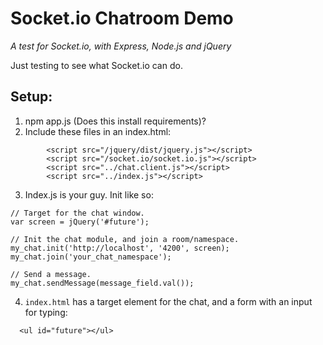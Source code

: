 # Socket.io Chatroom Demo
*A test for Socket.io, with Express, Node.js and jQuery*

Just testing to see what Socket.io can do.

## Setup:
1. npm app.js (Does this install requirements)?
2. Include these files in an index.html:
```
        <script src="/jquery/dist/jquery.js"></script>
        <script src="/socket.io/socket.io.js"></script>
        <script src="../chat.client.js"></script>
        <script src="../index.js"></script>
```
3. Index.js is your guy. Init like so:
```
// Target for the chat window.
var screen = jQuery('#future');

// Init the chat module, and join a room/namespace.
my_chat.init('http://localhost', '4200', screen);
my_chat.join('your_chat_namespace');

// Send a message.
my_chat.sendMessage(message_field.val());
```
4. `index.html` has a target element for the chat, and a form with an input for typing:

```
  <ul id="future"></ul>
```